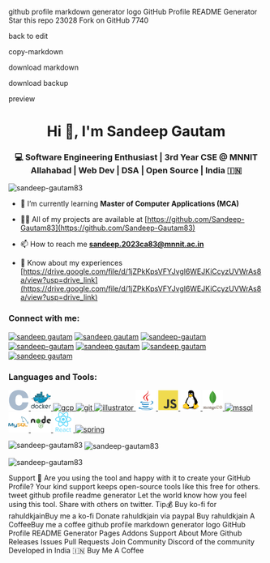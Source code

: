 github profile markdown generator logo
GitHub Profile README Generator
Star this repo
23028
Fork on GitHub
7740

back to edit

copy-markdown

download markdown

download backup

preview
<h1 align="center">Hi 👋, I'm Sandeep Gautam</h1>
<h3 align="center">💻 Software Engineering Enthusiast | 3rd Year CSE @ MNNIT Allahabad | Web Dev | DSA | Open Source | India 🇮🇳</h3>

<p align="left"> <img src="https://komarev.com/ghpvc/?username=sandeep-gautam83&label=Profile%20views&color=0e75b6&style=flat" alt="sandeep-gautam83" /> </p>

- 🌱 I’m currently learning **Master of Computer Applications (MCA)**

- 👨‍💻 All of my projects are available at [https://github.com/Sandeep-Gautam83](https://github.com/Sandeep-Gautam83)

- 📫 How to reach me **sandeep.2023ca83@mnnit.ac.in**

- 📄 Know about my experiences [https://drive.google.com/file/d/1jZPkKpsVFYJvgl6WEJKiCcyzUVWrAs8a/view?usp=drive_link](https://drive.google.com/file/d/1jZPkKpsVFYJvgl6WEJKiCcyzUVWrAs8a/view?usp=drive_link)

<h3 align="left">Connect with me:</h3>
<p align="left">
<a href="https://linkedin.com/in/sandeep gautam" target="blank"><img align="center" src="https://raw.githubusercontent.com/rahuldkjain/github-profile-readme-generator/master/src/images/icons/Social/linked-in-alt.svg" alt="sandeep gautam" height="30" width="40" /></a>
<a href="https://instagram.com/sandeep gautam" target="blank"><img align="center" src="https://raw.githubusercontent.com/rahuldkjain/github-profile-readme-generator/master/src/images/icons/Social/instagram.svg" alt="sandeep gautam" height="30" width="40" /></a>
<a href="https://www.codechef.com/users/sandeep-gautam" target="blank"><img align="center" src="https://cdn.jsdelivr.net/npm/simple-icons@3.1.0/icons/codechef.svg" alt="sandeep-gautam" height="30" width="40" /></a>
<a href="https://codeforces.com/profile/sandeep-gautam" target="blank"><img align="center" src="https://raw.githubusercontent.com/rahuldkjain/github-profile-readme-generator/master/src/images/icons/Social/codeforces.svg" alt="sandeep-gautam" height="30" width="40" /></a>
<a href="https://www.leetcode.com/sandeep gautam" target="blank"><img align="center" src="https://raw.githubusercontent.com/rahuldkjain/github-profile-readme-generator/master/src/images/icons/Social/leet-code.svg" alt="sandeep gautam" height="30" width="40" /></a>
<a href="https://www.hackerearth.com/sandeep gautam" target="blank"><img align="center" src="https://raw.githubusercontent.com/rahuldkjain/github-profile-readme-generator/master/src/images/icons/Social/hackerearth.svg" alt="sandeep gautam" height="30" width="40" /></a>
<a href="https://auth.geeksforgeeks.org/user/sandeep gautam" target="blank"><img align="center" src="https://raw.githubusercontent.com/rahuldkjain/github-profile-readme-generator/master/src/images/icons/Social/geeks-for-geeks.svg" alt="sandeep gautam" height="30" width="40" /></a>
</p>

<h3 align="left">Languages and Tools:</h3>
<p align="left"> <a href="https://www.cprogramming.com/" target="_blank" rel="noreferrer"> <img src="https://raw.githubusercontent.com/devicons/devicon/master/icons/c/c-original.svg" alt="c" width="40" height="40"/> </a> <a href="https://www.docker.com/" target="_blank" rel="noreferrer"> <img src="https://raw.githubusercontent.com/devicons/devicon/master/icons/docker/docker-original-wordmark.svg" alt="docker" width="40" height="40"/> </a> <a href="https://cloud.google.com" target="_blank" rel="noreferrer"> <img src="https://www.vectorlogo.zone/logos/google_cloud/google_cloud-icon.svg" alt="gcp" width="40" height="40"/> </a> <a href="https://git-scm.com/" target="_blank" rel="noreferrer"> <img src="https://www.vectorlogo.zone/logos/git-scm/git-scm-icon.svg" alt="git" width="40" height="40"/> </a> <a href="https://www.adobe.com/in/products/illustrator.html" target="_blank" rel="noreferrer"> <img src="https://www.vectorlogo.zone/logos/adobe_illustrator/adobe_illustrator-icon.svg" alt="illustrator" width="40" height="40"/> </a> <a href="https://www.java.com" target="_blank" rel="noreferrer"> <img src="https://raw.githubusercontent.com/devicons/devicon/master/icons/java/java-original.svg" alt="java" width="40" height="40"/> </a> <a href="https://developer.mozilla.org/en-US/docs/Web/JavaScript" target="_blank" rel="noreferrer"> <img src="https://raw.githubusercontent.com/devicons/devicon/master/icons/javascript/javascript-original.svg" alt="javascript" width="40" height="40"/> </a> <a href="https://www.linux.org/" target="_blank" rel="noreferrer"> <img src="https://raw.githubusercontent.com/devicons/devicon/master/icons/linux/linux-original.svg" alt="linux" width="40" height="40"/> </a> <a href="https://www.mongodb.com/" target="_blank" rel="noreferrer"> <img src="https://raw.githubusercontent.com/devicons/devicon/master/icons/mongodb/mongodb-original-wordmark.svg" alt="mongodb" width="40" height="40"/> </a> <a href="https://www.microsoft.com/en-us/sql-server" target="_blank" rel="noreferrer"> <img src="https://www.svgrepo.com/show/303229/microsoft-sql-server-logo.svg" alt="mssql" width="40" height="40"/> </a> <a href="https://www.mysql.com/" target="_blank" rel="noreferrer"> <img src="https://raw.githubusercontent.com/devicons/devicon/master/icons/mysql/mysql-original-wordmark.svg" alt="mysql" width="40" height="40"/> </a> <a href="https://nodejs.org" target="_blank" rel="noreferrer"> <img src="https://raw.githubusercontent.com/devicons/devicon/master/icons/nodejs/nodejs-original-wordmark.svg" alt="nodejs" width="40" height="40"/> </a> <a href="https://reactjs.org/" target="_blank" rel="noreferrer"> <img src="https://raw.githubusercontent.com/devicons/devicon/master/icons/react/react-original-wordmark.svg" alt="react" width="40" height="40"/> </a> <a href="https://spring.io/" target="_blank" rel="noreferrer"> <img src="https://www.vectorlogo.zone/logos/springio/springio-icon.svg" alt="spring" width="40" height="40"/> </a> </p>

<p><img align="left" src="https://github-readme-stats.vercel.app/api/top-langs?username=sandeep-gautam83&show_icons=true&locale=en&layout=compact" alt="sandeep-gautam83" /></p>

<p>&nbsp;<img align="center" src="https://github-readme-stats.vercel.app/api?username=sandeep-gautam83&show_icons=true&locale=en" alt="sandeep-gautam83" /></p>

<p><img align="center" src="https://github-readme-streak-stats.herokuapp.com/?user=sandeep-gautam83&" alt="sandeep-gautam83" /></p>

Support 🙏
Are you using the tool and happy with it to create your GitHub Profile?
Your kind support keeps open-source tools like this free for others.
tweet github profile readme generator
Let the world know how you feel using this tool. Share with others on twitter.
Tip💰
Buy ko-fi for rahuldkjainBuy me a ko-fi
Donate rahuldkjain via paypal
Buy rahuldkjain A CoffeeBuy me a coffee
github profile markdown generator logo
GitHub Profile README Generator
Pages
Addons
Support
About
More
Github
Releases
Issues
Pull Requests
Join Community
Discord of the community
Developed in India 🇮🇳
Buy Me A Coffee
